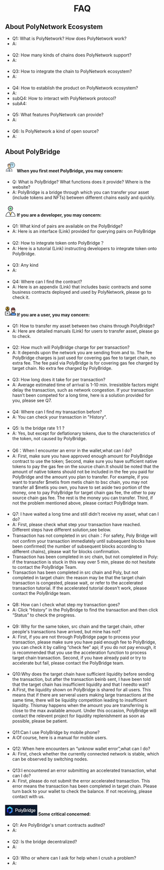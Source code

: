 <h1 align="center">FAQ</h1>


## About PolyNetwork Ecosystem

- Q1: What is PolyNetwork? How does PolyNetwork work?
- A: 
####
- Q2: How many kinds of chains does PolyNetwork support?
- A: 
####
- Q3: How to integrate the chain to PolyNetwork ecosystem?
- A:
####
- Q4: How to establish the product on PolyNetwork ecosystem?
- A:
- subQ4: How to interact with PolyNetwork protocol?
- subA4: 
####
- Q5: What features PolyNetwork can provide?
- A:
####
- Q6: Is PolyNetwork a kind of open source?
- A: 

## About PolyBridge

#### <img alt="img_7.png" height="35pcs" src="img_7.png" width="35pcs"/> When you first meet PolyBridge, you may concern:

- Q: What is PolyBridge? What functions does it provide? Where is the website?
- A: PolyBridge is a bridge through which you can transfer your asset (include tokens and NFTs) between different chains easily and quickly.

#### <img alt="img_4.png" height="35pcs" src="img_4.png" width="35pcs"/> If you are a developer, you may concern:

- Q1: What kind of pairs are available on the PolyBridge?
- A: Here is an interface (Link) provided for querying pairs on PolyBridge
####
- Q2: How to integrate token onto PolyBridge？
- A: Here is a tutorial (Link) instructing developers to integrate token onto PolyBridge.
####
- Q3: Any kind
- A:
####
- Q4: Where can I find the contract? 
- A: Here is an appendix (Link) that includes basic contracts and some business contracts deployed and used by PolyNetwork, please go to check it. 

 #### <img alt="img_8.png" height="35pcs" src="img_8.png" width="35pcs"/> If you are a user, you may concern:

- Q1: How to transfer my asset between two chains through PolyBridge?
- A: Here are detailed manuals (Link) for users to transfer asset, please go to check.
####
- Q2: How much will PolyBridge charge for per transaction?
- A: It depends upon the network you are sending from and to. The fee PolyBridge charges is just used for covering gas fee to target chain, no extra fee. The fee paid via PolyBridge is for covering gas fee charged by target chain. No extra fee charged by PolyBridge.
####
- Q3: How long does it take for per transaction?
- A: Average estimated time of arrival is 1-10 min. Irresistible factors might delay the transaction, such as network congestion. If your transaction hasn’t been competed for a long time, here is a solution provided for you, please see Q7.
####
- Q4: Where can I find my transaction before?
- A: You can check your transaction in "History".
####
- Q5: Is the bridge rate 1:1 ?
- A: Yes, but except for deflationary tokens, due to the characteristics of the token, not caused by PolyBridge.
####
- Q6：When I encounter an error in the wallet,what can I do?
- A: First, make sure you have approved enough amount for PolyBridge contract to use the token;
  Second, make sure you have sufficient native tokens to pay the gas fee on the source chain.It should be noted that the amount of native tokens should not be included in the fee you paid for PolyBridge and the amount you plan to transfer. For example, if you want to transfer $metis from metis chain to bsc chain, you may not transfer all $metis you own, you have to set aside two portion of the money, one to pay PolyBridge for target chain gas fee, the other to pay source chain gas fee. The rest is the money you can transfer.
  Third, if not the problem mentioned above, please contact PolyBridge team.
####
- Q7: I have waited a long time and still didn't receive my asset, what can I do?
- A: First, please check what step your transaction have reached. Different steps have different solution,see below.
- Transaction has not completed in src chain：For safety, Poly Bridge will not confirm your transaction immediately until subsequent blocks have been confirmed( the number of subsequent blocks according to different chains), please wait for blocks confirmation.
- Transaction has been completed in src chain, but not completed in Poly: if the transaction is stuck in this way over 5 min, please do not hesitate to contact the PolyBridge Team.
- Transaction has been completed in src chain and Poly, but not completed in target chain: the reason may be that the target chain transaction is congested, please wait, or refer to the accelerated transaction tutorial. If the accelerated tutorial doesn't work, please contact the PolyBridge team.
####
- Q8: How can I check what step my transaction goes?
- A: Click “History” in the PolyBridge to find the transaction and then click “Status” to check the progress.
####
- Q9: Why for the same token, src chain and the target chain, other people's transactions have arrived, but mine has not?
- A: First, if you are not through PolyBridge page to process your transaction, please make sure you have paid enough fee to PolyBridge, you can check it by calling “check fee” api; if you do not pay enough, it is recommended that you use the acceleration function to process target chain transaction.
  Second, if you have already paid or try to accelerate but fail, please contact the PolyBridge team.
####
- Q10:Why does the target chain have sufficient liquidity before sending the transaction, but after the transaction beinb sent, I have been told that the target chain has insufficient liquidity and that I needto wait?
- A:First, the liquidity shown on PolyBridge is shared for all users. This means that if there are serveral users making large transactions at the same time, there will be liquidity competition leading to insufficient liquidity. Thismay happens when the amount you are transferring is close to the max available amount. Under this occasion, PolyBridge will contact the relevent project for liquidity replenishment as soon as possible, please be patient.
####
- Q11:Can I use PolyBridge by mobile phone?
- A:Of course, here is a manual for mobile users.
####
- Q12: When here encounters an “unknow wallet error”,what can I do?
- A: First, check whether the currently connected network is stable, which can be observed by switching nodes.
####
- Q13:I encountered an error submitting an accelerated transaction, what can I do?
- A: First, please do not submit the error accelerated transaction. This error means the transaction has been completed in target chain. Please turn back to your wallet to check the balance. If not receiving, please contact with us.
####
#### <img alt="img_6.png" height="35pcs" src="img_6.png" width="105pcs"/> Some critical concerned:
- Q1: Are PolyBridge's smart contracts audited?
- A:
####
- Q2: Is the bridge decentralized?
- A:
####
- Q3: Who or where can I ask for help when I crush a problem?
- A:


